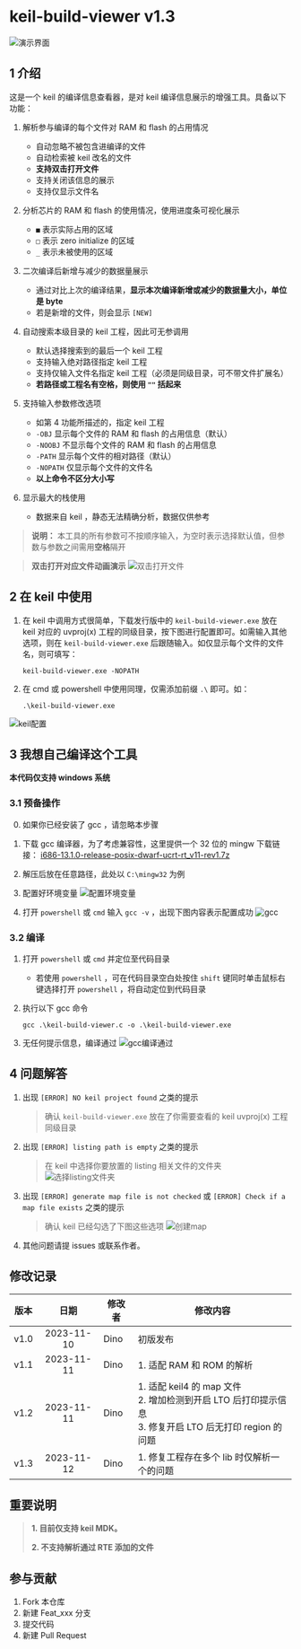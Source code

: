 # keil-build-viewer v1.3

![演示界面](images/main.png)

## 1 介绍
这是一个 keil 的编译信息查看器，是对 keil 编译信息展示的增强工具。具备以下功能：
1.  解析参与编译的每个文件对 RAM 和 flash 的占用情况
    - 自动忽略不被包含进编译的文件
    - 自动检索被 keil 改名的文件
    - **支持双击打开文件**
    - 支持关闭该信息的展示
    - 支持仅显示文件名

2.  分析芯片的 RAM 和 flash 的使用情况，使用进度条可视化展示
    - `■` 表示实际占用的区域
    - `□` 表示 zero initialize 的区域
    - `_` 表示未被使用的区域

3.  二次编译后新增与减少的数据量展示
    - 通过对比上次的编译结果，**显示本次编译新增或减少的数据量大小，单位是 byte**
    - 若是新增的文件，则会显示 `[NEW]`

4.  自动搜索本级目录的 keil 工程，因此可无参调用
    - 默认选择搜索到的最后一个 keil 工程
    - 支持输入绝对路径指定 keil 工程
    - 支持仅输入文件名指定 keil 工程（必须是同级目录，可不带文件扩展名）
    - **若路径或工程名有空格，则使用 `""` 括起来**

5.  支持输入参数修改选项
    - 如第 4 功能所描述的，指定 keil 工程
    - `-OBJ`     显示每个文件的 RAM 和 flash 的占用信息（默认）
    - `-NOOBJ`   不显示每个文件的 RAM 和 flash 的占用信息
    - `-PATH`    显示每个文件的相对路径（默认）
    - `-NOPATH`  仅显示每个文件的文件名
    - **以上命令不区分大小写**

6.  显示最大的栈使用
    - 数据来自 keil ，静态无法精确分析，数据仅供参考

> **说明：** 本工具的所有参数可不按顺序输入，为空时表示选择默认值，但参数与参数之间需用**空格**隔开

> **双击打开对应文件动画演示**
![双击打开文件](images/open_file.gif)

## 2 在 keil 中使用
1.  在 keil 中调用方式很简单，下载发行版中的 `keil-build-viewer.exe` 放在 keil 对应的 uvproj(x) 工程的同级目录，按下图进行配置即可。如需输入其他选项，则在 `keil-build-viewer.exe` 后跟随输入。如仅显示每个文件的文件名，则可填写：<br>
    ```
    keil-build-viewer.exe -NOPATH
    ```

2.  在 cmd 或 powershell 中使用同理，仅需添加前缀 `.\` 即可。如：<br>
    ```
    .\keil-build-viewer.exe
    ```
![keil配置](images/user_command.png)


## 3 我想自己编译这个工具
**本代码仅支持 windows 系统**
### 3.1 预备操作
0.  如果你已经安装了 gcc ，请忽略本步骤
1.  下载 gcc 编译器，为了考虑兼容性，这里提供一个 32 位的 mingw 下载链接： [i686-13.1.0-release-posix-dwarf-ucrt-rt_v11-rev1.7z](https://github.com/niXman/mingw-builds-binaries/releases/download/13.1.0-rt_v11-rev1/i686-13.1.0-release-posix-dwarf-ucrt-rt_v11-rev1.7z)
2.  解压后放在任意路径，此处以 `C:\mingw32` 为例
3.  配置好环境变量
    ![配置环境变量](images/path_config.png)

4.  打开 `powershell` 或 `cmd` 输入 `gcc -v` ，出现下图内容表示配置成功
    ![gcc](images/gcc.png)

### 3.2 编译
1.  打开 `powershell` 或 `cmd` 并定位至代码目录
    - 若使用 `powershell` ，可在代码目录空白处按住 `shift` 键同时单击鼠标右键选择打开 `powershell` ，将自动定位到代码目录

2.  执行以下 gcc 命令
    ```
    gcc .\keil-build-viewer.c -o .\keil-build-viewer.exe
    ```
3.  无任何提示信息，编译通过
    ![gcc编译通过](images/gcc_compile.png)


## 4 问题解答
1.  出现 `[ERROR] NO keil project found` 之类的提示
    > 确认 `keil-build-viewer.exe` 放在了你需要查看的 keil uvproj(x) 工程同级目录

2.  出现 `[ERROR] listing path is empty` 之类的提示
    > 在 keil 中选择你要放置的 listing 相关文件的文件夹
    ![选择listing文件夹](images/select_listing_folder.png)

3.  出现 `[ERROR] generate map file is not checked` 或 `[ERROR] Check if a map file exists` 之类的提示
    > 确认 keil 已经勾选了下图这些选项
    ![创建map](images/create_map.png)

4.  其他问题请提 issues 或联系作者。


## 修改记录
| 版本 |     日期    |修改者        |修改内容                                  |
|:----:|:----------:|--------------|-----------------------------------------|
| v1.0 | 2023-11-10 | Dino         | 初版发布                                 |
| v1.1 | 2023-11-11 | Dino         | 1. 适配 RAM 和 ROM 的解析                |
| v1.2 | 2023-11-11 | Dino         | 1. 适配 keil4 的 map 文件<br>2. 增加检测到开启 LTO 后打印提示信息<br>3. 修复开启 LTO 后无打印 region 的问题  |
| v1.3 | 2023-11-12 | Dino         | 1. 修复工程存在多个 lib 时仅解析一个的问题 |


## 重要说明
> **1. 目前仅支持 keil MDK。**
>
> **2. 不支持解析通过 RTE 添加的文件**


## 参与贡献

1.  Fork 本仓库
2.  新建 Feat_xxx 分支
3.  提交代码
4.  新建 Pull Request

